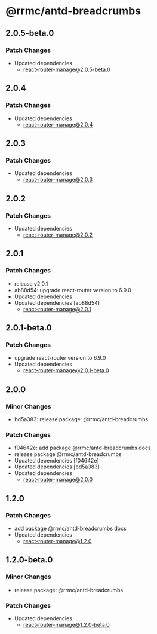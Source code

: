 # @rrmc/antd-breadcrumbs

## 2.0.5-beta.0

### Patch Changes

- Updated dependencies
  - react-router-manage@2.0.5-beta.0

## 2.0.4

### Patch Changes

- Updated dependencies
  - react-router-manage@2.0.4

## 2.0.3

### Patch Changes

- Updated dependencies
  - react-router-manage@2.0.3

## 2.0.2

### Patch Changes

- Updated dependencies
  - react-router-manage@2.0.2

## 2.0.1

### Patch Changes

- release v2.0.1
- ab88d54: upgrade react-router version to 6.9.0
- Updated dependencies
- Updated dependencies [ab88d54]
  - react-router-manage@2.0.1

## 2.0.1-beta.0

### Patch Changes

- upgrade react-router version to 6.9.0
- Updated dependencies
  - react-router-manage@2.0.1-beta.0

## 2.0.0

### Minor Changes

- bd5a383: release package: @rrmc/antd-breadcrumbs

### Patch Changes

- f04642e: add package @rrmc/antd-breadcrumbs docs
- release package @rrmc/antd-breadcrumbs
- Updated dependencies [f04642e]
- Updated dependencies [bd5a383]
- Updated dependencies
  - react-router-manage@2.0.0

## 1.2.0

### Patch Changes

- add package @rrmc/antd-breadcrumbs docs
- Updated dependencies
  - react-router-manage@1.2.0

## 1.2.0-beta.0

### Minor Changes

- release package: @rrmc/antd-breadcrumbs

### Patch Changes

- Updated dependencies
  - react-router-manage@1.2.0-beta.0
